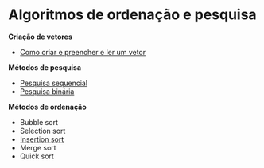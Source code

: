 # Algoritmos de ordenação e pesquisa

**Criação de vetores**
- [Como criar e preencher e ler um vetor](https://github.com/theandersonn/algoritmos-de-ordenacao-e-pesquisa/blob/master/criacao-de-vetores.md)

**Métodos de pesquisa**
- [Pesquisa sequencial](https://github.com/theandersonn/algoritmos-de-ordenacao-e-pesquisa/blob/master/pesquisa-sequencial.md)
- [Pesquisa binária](https://github.com/theandersonn/algoritmos-de-ordenacao-e-pesquisa/blob/master/pesquisa-binaria.md)

**Métodos de ordenação**
- Bubble sort
- Selection sort
- [Insertion sort](https://github.com/theandersonn/algoritmos-de-ordenacao-e-pesquisa/blob/master/insertion-sort.md)
- Merge sort
- Quick sort